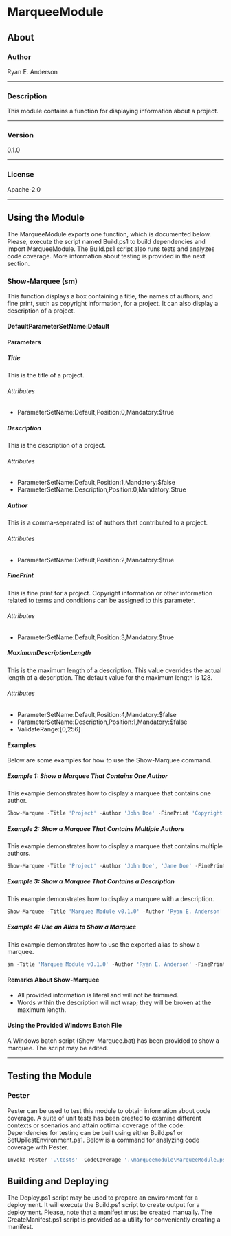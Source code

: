 # MarqueeModule

## About

### Author

Ryan E. Anderson

---

### Description

This module contains a function for displaying information about a project.

---

### Version

0.1.0

---

### License

Apache-2.0

---

## Using the Module

The MarqueeModule exports one function, which is documented below. Please, execute the script named Build.ps1 to build dependencies and import MarqueeModule. The Build.ps1 script also runs tests and analyzes code coverage. More information about testing is provided in the next section.

### Show-Marquee (sm)

This function displays a box containing a title, the names of authors, and fine print, such as copyright information, for a project. It can also display a description of a project.

#### DefaultParameterSetName:Default

#### Parameters

##### Title

This is the title of a project.

###### Attributes

- ParameterSetName:Default,Position:0,Mandatory:$true

##### Description

This is the description of a project.

###### Attributes

- ParameterSetName:Default,Position:1,Mandatory:$false  
- ParameterSetName:Description,Position:0,Mandatory:$true  

##### Author

This is a comma-separated list of authors that contributed to a project.

###### Attributes

- ParameterSetName:Default,Position:2,Mandatory:$true

##### FinePrint

This is fine print for a project. Copyright information or other information related to terms and conditions can be assigned to this parameter.

###### Attributes

- ParameterSetName:Default,Position:3,Mandatory:$true

##### MaximumDescriptionLength

This is the maximum length of a description. This value overrides the actual length of a description. The default value for the maximum length is 128.

###### Attributes

- ParameterSetName:Default,Position:4,Mandatory:$false    
- ParameterSetName:Description,Position:1,Mandatory:$false  
- ValidateRange:\[0,256\]

#### Examples

Below are some examples for how to use the Show-Marquee command.

##### Example 1: Show a Marquee That Contains One Author

This example demonstrates how to display a marquee that contains one author.

```powershell
Show-Marquee -Title 'Project' -Author 'John Doe' -FinePrint 'Copyright (C) 2023 John Doe'
```

##### Example 2: Show a Marquee That Contains Multiple Authors

This example demonstrates how to display a marquee that contains multiple authors.

```powershell
Show-Marquee -Title 'Project' -Author 'John Doe', 'Jane Doe' -FinePrint 'Copyright (C) 2023 John and Jane Doe'
```

##### Example 3: Show a Marquee That Contains a Description

This example demonstrates how to display a marquee with a description.

```powershell
Show-Marquee -Title 'Marquee Module v0.1.0' -Author 'Ryan E. Anderson' -FinePrint 'Copyright (C) 2023 Ryan E. Anderson' -Description 'This is a command for displaying information about a module or a script. A title, authors, and fine print are displayed within a box when this command is invoked.' -MaximumDescriptionLength 50
```

##### Example 4: Use an Alias to Show a Marquee

This example demonstrates how to use the exported alias to show a marquee.

```powershell
sm -Title 'Marquee Module v0.1.0' -Author 'Ryan E. Anderson' -FinePrint 'Copyright (C) 2023 Ryan E. Anderson' -Description 'This is a module for displaying information about a module or a script. A title, authors, and fine print are displayed within a box when this module is invoked.' -MaximumDescriptionLength 50
```

#### Remarks About Show-Marquee

- All provided information is literal and will not be trimmed.
- Words within the description will not wrap; they will be broken at the maximum length.

#### Using the Provided Windows Batch File

A Windows batch script (Show-Marquee.bat) has been provided to show a marquee. The script may be edited.

---

## Testing the Module

### Pester

Pester can be used to test this module to obtain information about code coverage. A suite of unit tests has been created to examine different contexts or scenarios and attain optimal coverage of the code. Dependencies for testing can be built using either Build.ps1 or SetUpTestEnvironment.ps1. Below is a command for analyzing code coverage with Pester.

```powershell
Invoke-Pester '.\tests' -CodeCoverage '.\marqueemodule\MarqueeModule.psm1'
```

## Building and Deploying

The Deploy.ps1 script may be used to prepare an environment for a deployment. It will execute the Build.ps1 script to create output for a deployment. Please, note that a manifest must be created manually. The CreateManifest.ps1 script is provided as a utility for conveniently creating a manifest.